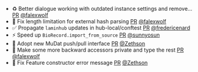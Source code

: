 - ♻️ Better dialogue working with outdated instance settings and remove… [PR](https://github.com/laminlabs/lamindb-setup/pull/818) [@falexwolf](https://github.com/falexwolf)
- 🐛 Fix length limitation for external hash parsing [PR](https://github.com/laminlabs/lamindb-setup/pull/820) [@falexwolf](https://github.com/falexwolf)
- ✅ Propagate `laminhub` updates in hub-local/conftest [PR](https://github.com/laminlabs/lamindb-setup/pull/819) [@fredericenard](https://github.com/fredericenard)
- ⚡️ Speed up `BioRecord.import_from_source` [PR](https://github.com/laminlabs/lamindb/pull/1808) [@sunnyosun](https://github.com/sunnyosun)
- 🎨 Adopt new MuDat push/pull interface [PR](https://github.com/laminlabs/lamindb/pull/1807) [@Zethson](https://github.com/Zethson)
- 🎨 Make some more backward accessors private and type the rest [PR](https://github.com/laminlabs/lamindb/pull/1805) [@falexwolf](https://github.com/falexwolf)
- 🐛 Fix Feature constructor error message [PR](https://github.com/laminlabs/lamindb/pull/1804) [@Zethson](https://github.com/Zethson)
